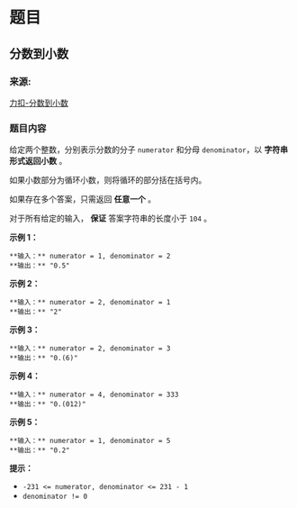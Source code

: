 # 题目

## 分数到小数

### 来源:

[力扣-分数到小数](https://leetcode-cn.com/problems/fraction-to-recurring-decimal/)

### 题目内容

给定两个整数，分别表示分数的分子 `numerator` 和分母 `denominator`，以 **字符串形式返回小数** 。

如果小数部分为循环小数，则将循环的部分括在括号内。

如果存在多个答案，只需返回 **任意一个** 。

对于所有给定的输入， **保证** 答案字符串的长度小于 `104` 。

**示例 1：**

    
    
    **输入：** numerator = 1, denominator = 2
    **输出：** "0.5"
    

**示例 2：**

    
    
    **输入：** numerator = 2, denominator = 1
    **输出：** "2"
    

**示例 3：**

    
    
    **输入：** numerator = 2, denominator = 3
    **输出：** "0.(6)"
    

**示例 4：**

    
    
    **输入：** numerator = 4, denominator = 333
    **输出：** "0.(012)"
    

**示例 5：**

    
    
    **输入：** numerator = 1, denominator = 5
    **输出：** "0.2"
    

**提示：**

  * `-231 <= numerator, denominator <= 231 - 1`
  * `denominator != 0`

